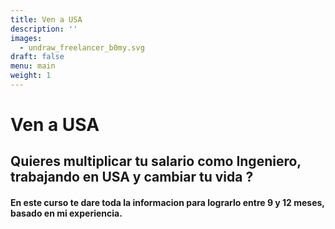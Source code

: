 ```yaml
---
title: Ven a USA
description: ''
images:
  - undraw_freelancer_b0my.svg
draft: false
menu: main
weight: 1
---
```


# Ven a USA
## Quieres multiplicar tu salario como Ingeniero, trabajando en USA y cambiar tu vida ?
#### En este curso te dare toda la informacion para lograrlo entre 9 y 12 meses, basado en mi experiencia.
